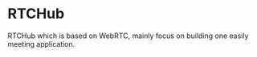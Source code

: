 RTCHub
======

RTCHub which is based on WebRTC, mainly focus on building one easily meeting application.
